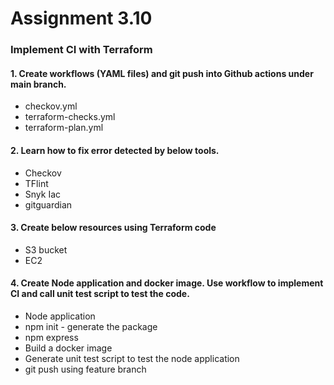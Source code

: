 # Assignment 3.10

### Implement CI with Terraform

#### 1. Create workflows (YAML files) and git push into Github actions under main branch. 
- checkov.yml
- terraform-checks.yml
- terraform-plan.yml

#### 2. Learn how to fix error detected by below tools.
- Checkov
- TFlint
- Snyk Iac
- gitguardian

#### 3. Create below resources using Terraform code
- S3 bucket
- EC2

#### 4. Create Node application and docker image. Use workflow to implement CI and call unit test script to test the code.
- Node application
- npm init - generate the package 
- npm express 
- Build a docker image
- Generate unit test script to test the node application
- git push using feature branch
